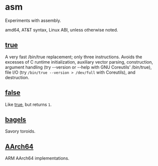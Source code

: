 # asm

Experiments with assembly.

amd64, AT&T syntax, Linux ABI, unless otherwise noted.

## [true](true.s)

A very fast /bin/true replacement; only three instructions. Avoids the excesses
of C runtime initialization, auxiliary vector parsing, construction, argument
handling (try --version or --help with GNU Coreutils' /bin/true), file I/O
(try `/bin/true --version > /dev/full` with Coreutils), and destruction.

## [false](false.s)

Like [true](#true), but returns `1`.

## [bagels](bagel.s)

Savory toroids.

## [AArch64](aarch64)

ARM AArch64 implementations.
